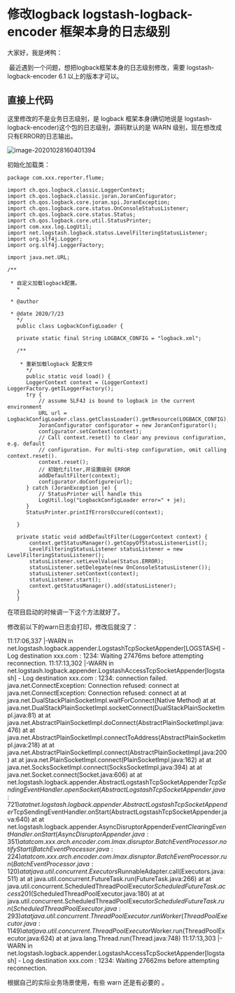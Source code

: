 # 修改logback  logstash-logback-encoder 框架本身的日志级别

大家好，我是烤鸭：

​     最近遇到一个问题，想把logback框架本身的日志级别修改，需要 logstash-logback-encoder 6.1 以上的版本才可以。

## 直接上代码

这里修改的不是业务日志级别，是 logback 框架本身(确切地说是 logstash-logback-encoder)这个包的日志级别，源码默认的是 WARN 级别，现在想改成只有ERROR的日志输出。

![image-20201028160401394](C:\Users\wangguangmin\AppData\Roaming\Typora\typora-user-images\image-20201028160401394.png)

初始化加载类：

```
package com.xxx.reporter.flume;

import ch.qos.logback.classic.LoggerContext;
import ch.qos.logback.classic.joran.JoranConfigurator;
import ch.qos.logback.core.joran.spi.JoranException;
import ch.qos.logback.core.status.OnConsoleStatusListener;
import ch.qos.logback.core.status.Status;
import ch.qos.logback.core.util.StatusPrinter;
import com.xxx.log.LogUtil;
import net.logstash.logback.status.LevelFilteringStatusListener;
import org.slf4j.Logger;
import org.slf4j.LoggerFactory;

import java.net.URL;

/**

 * 自定义加载logback配置。
   *

 * @author 

 * @date 2020/7/23
   */
   public class LogbackConfigLoader {

   private static final String LOGBACK_CONFIG = "logback.xml";

   /**

    * 重新加载logback 配置文件
      */
      public static void load() {
      LoggerContext context = (LoggerContext) LoggerFactory.getILoggerFactory();
      try {
          // assume SLF4J is bound to logback in the current environment
          URL url = LogbackConfigLoader.class.getClassLoader().getResource(LOGBACK_CONFIG);
          JoranConfigurator configurator = new JoranConfigurator();
          configurator.setContext(context);
          // Call context.reset() to clear any previous configuration, e.g. default
          // configuration. For multi-step configuration, omit calling context.reset().
          context.reset();
          // 初始化filter,并设置级别 ERROR
          addDefaultFilter(context);
          configurator.doConfigure(url);
      } catch (JoranException je) {
          // StatusPrinter will handle this
          LogUtil.log("LogbackConfigLoader error=" + je);
      }
      StatusPrinter.printIfErrorsOccured(context);

   }

   private static void addDefaultFilter(LoggerContext context) {
       context.getStatusManager().getCopyOfStatusListenerList();
       LevelFilteringStatusListener statusListener = new LevelFilteringStatusListener();
       statusListener.setLevelValue(Status.ERROR);
       statusListener.setDelegate(new OnConsoleStatusListener());
       statusListener.setContext(context);
       statusListener.start();
       context.getStatusManager().add(statusListener);
   }
   }
```

在项目启动的时候调一下这个方法就好了。

修改前以下的warn日志会打印，修改后就没了：

11:17:06,337 |-WARN in net.logstash.logback.appender.LogstashTcpSocketAppender[LOGSTASH] - Log destination xxx.com : 1234: Waiting 27476ms before attempting reconnection.
11:17:13,302 |-WARN in net.logstash.logback.appender.LogstashAccessTcpSocketAppender[logstash] - Log destination xxx.com : 1234: connection failed. java.net.ConnectException: Connection refused: connect
	at java.net.ConnectException: Connection refused: connect
	at 	at java.net.DualStackPlainSocketImpl.waitForConnect(Native Method)
	at 	at java.net.DualStackPlainSocketImpl.socketConnect(DualStackPlainSocketImpl.java:81)
	at 	at java.net.AbstractPlainSocketImpl.doConnect(AbstractPlainSocketImpl.java:476)
	at 	at java.net.AbstractPlainSocketImpl.connectToAddress(AbstractPlainSocketImpl.java:218)
	at 	at java.net.AbstractPlainSocketImpl.connect(AbstractPlainSocketImpl.java:200)
	at 	at java.net.PlainSocketImpl.connect(PlainSocketImpl.java:162)
	at 	at java.net.SocksSocketImpl.connect(SocksSocketImpl.java:394)
	at 	at java.net.Socket.connect(Socket.java:606)
	at 	at net.logstash.logback.appender.AbstractLogstashTcpSocketAppender$TcpSendingEventHandler.openSocket(AbstractLogstashTcpSocketAppender.java:721)
	at 	at net.logstash.logback.appender.AbstractLogstashTcpSocketAppender$TcpSendingEventHandler.onStart(AbstractLogstashTcpSocketAppender.java:640)
	at 	at net.logstash.logback.appender.AsyncDisruptorAppender$EventClearingEventHandler.onStart(AsyncDisruptorAppender.java:351)
	at 	at com.xxx.arch.encoder.com.lmax.disruptor.BatchEventProcessor.notifyStart(BatchEventProcessor.java:224)
	at 	at com.xxx.arch.encoder.com.lmax.disruptor.BatchEventProcessor.run(BatchEventProcessor.java:120)
	at 	at java.util.concurrent.Executors$RunnableAdapter.call(Executors.java:511)
	at 	at java.util.concurrent.FutureTask.run(FutureTask.java:266)
	at 	at java.util.concurrent.ScheduledThreadPoolExecutor$ScheduledFutureTask.access$201(ScheduledThreadPoolExecutor.java:180)
	at 	at java.util.concurrent.ScheduledThreadPoolExecutor$ScheduledFutureTask.run(ScheduledThreadPoolExecutor.java:293)
	at 	at java.util.concurrent.ThreadPoolExecutor.runWorker(ThreadPoolExecutor.java:1149)
	at 	at java.util.concurrent.ThreadPoolExecutor$Worker.run(ThreadPoolExecutor.java:624)
	at 	at java.lang.Thread.run(Thread.java:748)
11:17:13,303 |-WARN in net.logstash.logback.appender.LogstashAccessTcpSocketAppender[logstash] - Log destination xxx.com :  1234: Waiting 27662ms before attempting reconnection.

根据自己的实际业务场景使用，有些 warn 还是有必要的 。